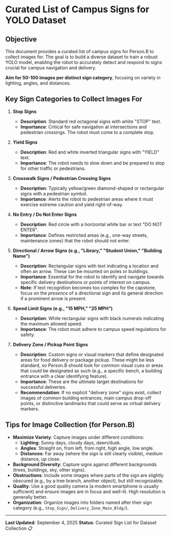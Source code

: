 # Curated List of Campus Signs for YOLO Dataset

## Objective

This document provides a curated list of campus signs for Person.B to collect images for. The goal is to build a diverse dataset to train a robust YOLO model, enabling the robot to accurately detect and respond to signs crucial for campus navigation and delivery.

**Aim for 50-100 images per distinct sign category**, focusing on variety in lighting, angles, and distances.

## Key Sign Categories to Collect Images For

1.  **Stop Signs**
    *   **Description**: Standard red octagonal signs with white \"STOP\" text.
    *   **Importance**: Critical for safe navigation at intersections and pedestrian crossings. The robot must come to a complete stop.

2.  **Yield Signs**
    *   **Description**: Red and white inverted triangular signs with \"YIELD\" text.
    *   **Importance**: The robot needs to slow down and be prepared to stop for other traffic or pedestrians.

3.  **Crosswalk Signs / Pedestrian Crossing Signs**
    *   **Description**: Typically yellow/green diamond-shaped or rectangular signs with a pedestrian symbol.
    *   **Importance**: Alerts the robot to pedestrian areas where it must exercise extreme caution and yield right-of-way.

4.  **No Entry / Do Not Enter Signs**
    *   **Description**: Red circle with a horizontal white bar or text \"DO NOT ENTER\".
    *   **Importance**: Defines restricted areas (e.g., one-way streets, maintenance zones) that the robot should not enter.

5.  **Directional / Arrow Signs (e.g., \"Library,\" \"Student Union,\" \"Building Name\")**
    *   **Description**: Rectangular signs with text indicating a location and often an arrow. These can be mounted on poles or buildings.
    *   **Importance**: Essential for the robot to identify and navigate towards specific delivery destinations or points of interest on campus.
    *   **Note**: If text recognition becomes too complex for the capstone, focus on the *presence* of a directional sign and its general direction if a prominent arrow is present.

6.  **Speed Limit Signs (e.g., \"15 MPH,\" \"25 MPH\")**
    *   **Description**: White rectangular signs with black numerals indicating the maximum allowed speed.
    *   **Importance**: The robot must adhere to campus speed regulations for safety.

7.  **Delivery Zone / Pickup Point Signs**
    *   **Description**: Custom signs or visual markers that define designated areas for food delivery or package pickup. These might be less standard, so Person.B should look for common visual cues or areas that *could* be designated as such (e.g., a specific bench, a building entrance with a clear identifying feature).
    *   **Importance**: These are the ultimate target destinations for successful deliveries.
    *   **Recommendation**: If no explicit \"delivery zone\" signs exist, collect images of common building entrances, main campus drop-off points, or distinctive landmarks that could serve as virtual delivery markers.

## Tips for Image Collection (for Person.B)

*   **Maximize Variety**: Capture images under different conditions:
    *   **Lighting**: Sunny days, cloudy days, dawn/dusk.
    *   **Angles**: Straight on, from left, from right, high angle, low angle.
    *   **Distances**: Far away (where the sign is still clearly visible), medium distance, up close.
*   **Background Diversity**: Capture signs against different backgrounds (trees, buildings, sky, other signs).
*   **Obstructions**: Include some images where parts of the sign are slightly obscured (e.g., by a tree branch, another object), but still recognizable.
*   **Quality**: Use a good quality camera (a modern smartphone is usually sufficient) and ensure images are in focus and well-lit. High resolution is generally better.
*   **Organization**: Organize images into folders named after their sign category (e.g., `Stop_Sign/`, `Delivery_Zone_Main_Bldg/`).

---

**Last Updated**: September 4, 2025
**Status**: Curated Sign List for Dataset Collection 📋
